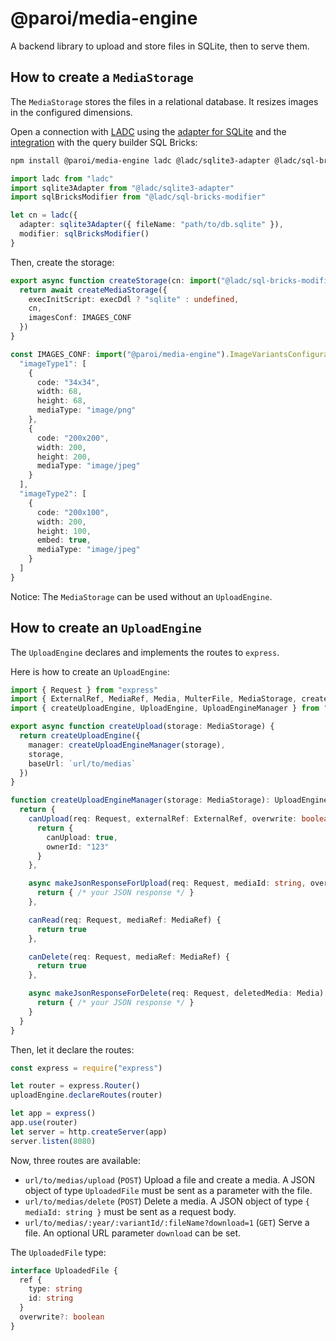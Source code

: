 # @paroi/media-engine

A backend library to upload and store files in SQLite, then to serve them.

## How to create a `MediaStorage`

The `MediaStorage` stores the files in a relational database. It resizes images in the configured dimensions.

Open a connection with [LADC](https://www.npmjs.com/package/ladc) using the [adapter for SQLite](https://www.npmjs.com/package/@ladc/sqlite3-adapter) and the [integration](https://www.npmjs.com/package/@ladc/sql-bricks-modifier) with the query builder SQL Bricks:

```sh
npm install @paroi/media-engine ladc @ladc/sqlite3-adapter @ladc/sql-bricks-modifier
```

```ts
import ladc from "ladc"
import sqlite3Adapter from "@ladc/sqlite3-adapter"
import sqlBricksModifier from "@ladc/sql-bricks-modifier"

let cn = ladc({
  adapter: sqlite3Adapter({ fileName: "path/to/db.sqlite" }),
  modifier: sqlBricksModifier()
}
```

Then, create the storage:

```ts
export async function createStorage(cn: import("@ladc/sql-bricks-modifier").SBMainConnection, execDdl: boolean) {
  return await createMediaStorage({
    execInitScript: execDdl ? "sqlite" : undefined,
    cn,
    imagesConf: IMAGES_CONF
  })
}

const IMAGES_CONF: import("@paroi/media-engine").ImageVariantsConfiguration = {
  "imageType1": [
    {
      code: "34x34",
      width: 68,
      height: 68,
      mediaType: "image/png"
    },
    {
      code: "200x200",
      width: 200,
      height: 200,
      mediaType: "image/jpeg"
    }
  ],
  "imageType2": [
    {
      code: "200x100",
      width: 200,
      height: 100,
      embed: true,
      mediaType: "image/jpeg"
    }
  ]
}
```

Notice: The `MediaStorage` can be used without an `UploadEngine`.

## How to create an `UploadEngine`

The `UploadEngine` declares and implements the routes to `express`.

Here is how to create an `UploadEngine`:

```ts
import { Request } from "express"
import { ExternalRef, MediaRef, Media, MulterFile, MediaStorage, createMediaStorage, isSupportedImage } from "@paroi/media-engine"
import { createUploadEngine, UploadEngine, UploadEngineManager } from "@paroi/media-engine/upload"

export async function createUpload(storage: MediaStorage) {
  return createUploadEngine({
    manager: createUploadEngineManager(storage),
    storage,
    baseUrl: `url/to/medias`
  })
}

function createUploadEngineManager(storage: MediaStorage): UploadEngineManager {
  return {
    canUpload(req: Request, externalRef: ExternalRef, overwrite: boolean, file: MulterFile) {
      return {
        canUpload: true,
        ownerId: "123"
      }
    },

    async makeJsonResponseForUpload(req: Request, mediaId: string, overwritten: boolean) {
      return { /* your JSON response */ }
    },

    canRead(req: Request, mediaRef: MediaRef) {
      return true
    },

    canDelete(req: Request, mediaRef: MediaRef) {
      return true
    },

    async makeJsonResponseForDelete(req: Request, deletedMedia: Media) {
      return { /* your JSON response */ }
    }
  }
}
```

Then, let it declare the routes:

```ts
const express = require("express")

let router = express.Router()
uploadEngine.declareRoutes(router)

let app = express()
app.use(router)
let server = http.createServer(app)
server.listen(8080)
```

Now, three routes are available:

* `url/to/medias/upload` (`POST`) Upload a file and create a media. A JSON object of type `UploadedFile` must be sent as a parameter with the file.
* `url/to/medias/delete` (`POST`) Delete a media. A JSON object of type `{ mediaId: string }` must be sent as a request body.
* `url/to/medias/:year/:variantId/:fileName?download=1` (`GET`) Serve a file. An optional URL parameter `download` can be set.

The `UploadedFile` type:

```ts
interface UploadedFile {
  ref {
    type: string
    id: string
  }
  overwrite?: boolean
}
```